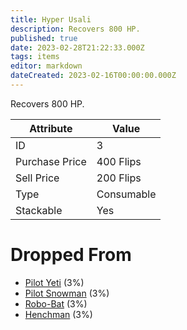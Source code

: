 ```yaml
---
title: Hyper Usali
description: Recovers 800 HP.
published: true
date: 2023-02-28T21:22:33.000Z
tags: items
editor: markdown
dateCreated: 2023-02-16T00:00:00.000Z
---
```


Recovers 800 HP.

|Attribute|Value|
|-|-|
|ID|3|
|Purchase Price|400 Flips|
|Sell Price|200 Flips|
|Type|Consumable|
|Stackable|Yes|


# Dropped From
 * [Pilot Yeti](/monsters/pilot-yeti) (3%)
 * [Pilot Snowman](/monsters/pilot-snowman) (3%)
 * [Robo-Bat](/monsters/robo-bat) (3%)
 * [Henchman](/monsters/henchman) (3%)
